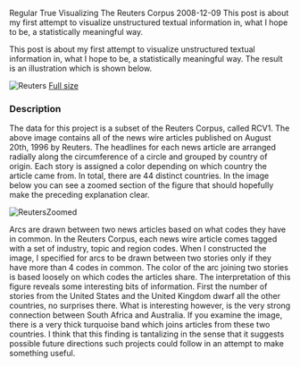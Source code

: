 Regular
True
Visualizing The Reuters Corpus
2008-12-09
This post is about my first attempt to visualize unstructured textual information in, what I hope to be, a statistically meaningful way.

This post is about my first attempt to visualize unstructured textual information in, what I hope to be, a statistically meaningful way. The result is an illustration which is shown below. 

![Reuters](/images/visualizing-reuters-corpus/reuters.png)
[Full size](/images/visualizing-reuters-corpus/reutersradialvis.pdf)

### Description
The data for this project is a subset of the Reuters Corpus, called RCV1. The above image contains all of the news wire articles published on August 20th, 1996 by Reuters. The headlines for each news article are arranged radially along the circumference of a circle and grouped by country of origin. Each story is assigned a color depending on which country the article came from. In total, there are 44 distinct countries. In the image below you can see a zoomed section of the figure that should hopefully make the preceding explanation clear. 

![ReutersZoomed](/images/visualizing-reuters-corpus/reuters-zoomed.png)

Arcs are drawn between two news articles based on what codes they have in common. In the Reuters Corpus, each news wire article comes tagged with a set of industry, topic and region codes. When I constructed the image, I specified for arcs to be drawn between two stories only if they have more than 4 codes in common. The color of the arc joining two stories is based loosely on which codes the articles share. The interpretation of this figure reveals some interesting bits of information. First the number of stories from the United States and the United Kingdom dwarf all the other countries, no surprises there. What is interesting however, is the very strong connection between South Africa and Australia. If you examine the image, there is a very thick turquoise band which joins articles from these two countries. I think that this finding is tantalizing in the sense that it suggests possible future directions such projects could follow in an attempt to make something useful.
